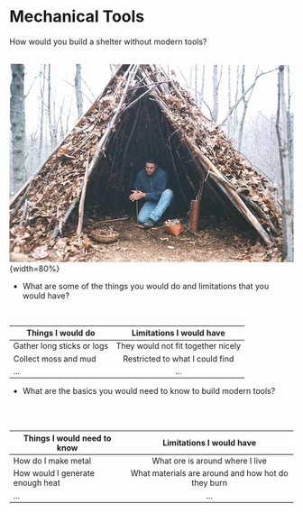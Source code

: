 # Mechanical Tools

How would you build a shelter without modern tools? <br/><br/>

![survival.webp](images/survival.webp){width=80%} 
<br/>

* What are some of the things you would do and limitations that you would have?<br/>
<br/>

| Things I would do|  Limitations I would have   | 
|----------|:-------------:|
| Gather long sticks or logs | They would not fit together nicely |
| Collect moss and mud|  Restricted to what I could find   | 
|...|...|


* What are the basics you would need to know to build modern tools?<br/><br/>
<br/>

| Things I would need to know|  Limitations I would have   | 
|----------|:-------------:|
| How do I  make metal | What ore is around where I live |
| How would I generate enough heat|  What materials are around and how hot do they burn  | 
|...|...|


